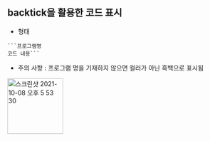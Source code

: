 ## backtick을 활용한 코드 표시
- 형태
```
```프로그램명
코드 내용```
```

- 주의 사항 : 프로그램 명을 기재하지 않으면 컬러가 아닌 흑백으로 표시됨

<img width="125" alt="스크린샷 2021-10-08 오후 5 53 30" src="https://user-images.githubusercontent.com/80403988/136531133-eee25af5-7db7-4dbf-9416-b37bce5eef24.png">
